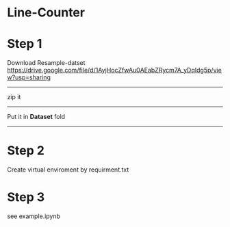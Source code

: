 # Line-Counter
# Step 1
Download Resample-datset  
https://drive.google.com/file/d/1AyjHocZfwAu0AEabZRycm7A_yDqIdg5p/view?usp=sharing
***
zip it  
***
Put it in **Dataset** fold  
***
# Step 2
Create virtual enviroment by requirment.txt
# Step 3
see example.ipynb
